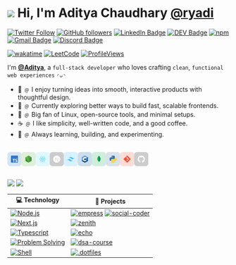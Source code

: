 # <img src="https://raw.githubusercontent.com/MartinHeinz/MartinHeinz/master/wave.gif" width="32px"> Hi, I'm Aditya Chaudhary [@ryadi](https://ryadi.vercel.app/)

[![Twitter Follow](https://img.shields.io/twitter/follow/aditya_byte?style=social)](https://twitter.com/intent/follow?screen_name=aditya_byte)
[![GitHub followers](https://img.shields.io/github/followers/ryadios?label=Follow&style=social)](https://github.com/ryadios/?tab=follow)
[![LinkedIn Badge](https://img.shields.io/badge/-LinkedIn-blue?style=flat&logo=Linkedin&logoColor=blue&link=https://www.linkedin.com/in/ryadi/)](https://www.linkedin.com/in/ryadi/)
[![DEV Badge](https://img.shields.io/badge/-Dev-c14438?style=social&logo=Dev.to&logoColor=black&link=https://dev.to/ryadi)](https://dev.to/ryadi)
[![npm](https://img.shields.io/badge/npm-ryadi-white?logo=npm)](https://www.npmjs.com/~ryadi)
[![Gmail Badge](https://img.shields.io/badge/-aditya.chaudhary@gmail.com-c14438?style=social&logo=Gmail&logoColor=red&link=mailto:aditya.chaudhary0523@gmail.com)](mailto:aditya.chaudhary0523@gmail.com)
[![Discord Badge](https://img.shields.io/badge/-Ninja-5865F2?style=social&logo=discord&logoColor=5865F2)](https://discordapp.com/users/662898453764112408)

[![wakatime](https://wakatime.com/badge/user/70df6fac-44b1-4924-8500-cac173ba6a32.svg)](https://wakatime.com/@ryadi)
[![LeetCode](https://img.shields.io/badge/dynamic/json?style=flat&labelColor=%235E5E5E&color=%23B8860B&label=Solved&query=solvedOverTotal&url=https%3A%2F%2Fleetcode-badge.vercel.app%2Fapi%2Fusers%2Fryadi&logo=leetcode&logoColor=yellow)](https://leetcode.com/ryadi/)
[![ProfileViews](https://komarev.com/ghpvc/?username=ryadios&color=red&style=flat)](https://komarev.com/ghpvc/?username=ryadios)

I'm **[@Aditya](https://ryadi.vercel.app/)**, a `full-stack developer` who loves crafting `clean`, `functional web experiences` `◜ᴗ◝`

- 🐸 ﹫ I enjoy turning ideas into smooth, interactive products with thoughtful design.
- 🧭 ﹫ Currently exploring better ways to build fast, scalable frontends.
- 🐧 ﹫ Big fan of Linux, open-source tools, and minimal setups.
- ☕ ﹫ I like simplicity, well-written code, and a good coffee.
- 🐬 ﹫ Always learning, building, and experimenting.

<br>

<div>
  <a href="https://www.typescriptlang.org/" target="_blank"><img align="left" alt="Typescript" width="32px" src="./assets/icons/typescript.svg" /></a>
  <a href="https://nodejs.org/" target="_blank"><img align="left" alt="Node.js" width="32px" src="./assets/icons/nodejs.svg" /></a>
  <a href="https://react.dev/" target="_blank"><img align="left" alt="React.js" width="32px" src="./assets/icons/react.svg" /></a>
  <a href="https://nextjs.org/" target="_blank"><img align="left" alt="Next.js" width="32px" src="./assets/icons/nextjs.svg" /></a>
  <a href="" target="_blank"><img align="left" alt="Next.js" width="32px" src="./assets/icons/tailwindcss.svg" /></a>
  <a href="https://isocpp.org/" target="_blank"><img align="left" alt="C++" width="32px" src="./assets/icons/C++.svg" /></a>
  <a href="https://www.mongodb.com/" target="_blank"><img align="left" alt="MongoDB" width="32px" src="./assets/icons/mongodb.svg" /></a>
  <a href="https://www.python.org/" target="_blank"><img align="left" alt="Python" width="32px" src="./assets/icons/python.svg" /></a>
  <a href="https://git-scm.com/" target="_blank"><img align="left" alt="git" width="32px" src="./assets/icons/git.svg" /></a>
  <a href="https://github.com/" target="_blank"><img align="left" alt="GitHub" width="32px" src="./assets/icons/github.svg" /></a>
</div>

<br><br>

![](https://raw.githubusercontent.com/ryadios/github-stats-transparent/output/generated/overview.svg)
![](https://raw.githubusercontent.com/ryadios/github-stats-transparent/output/generated/languages.svg)

<!-- [![Discord Presence](https://lanyard-profile-readme.vercel.app/api/662898453764112408?bg=00000000&idleMessage=Probably%20doing%20something%20else...)](https://discord.com/users/662898453764112408) -->

<!-- START OF PROFILE STACK, DO NOT REMOVE -->
| 💻 **Technology** | 🚀 **Projects** |
| - | - |
| [![Node.js](https://img.shields.io/static/v1?label=&message=Node.js&color=339933&logo=Node.js&logoColor=FFFFFF)](https://nodejs.org/en/) | [![empress](https://img.shields.io/static/v1?label=&message=empress&color=000605&logo=github&logoColor=FFFFFF&labelColor=000605)](https://github.com/ryadios/empress) [![social-coder](https://img.shields.io/static/v1?label=&message=social-coder&color=000605&logo=github&logoColor=FFFFFF&labelColor=000605)](https://github.com/ryadios/social-coder) |
| [![Next.js](https://img.shields.io/static/v1?label=&message=Next.js&color=000000&logo=Next.js&logoColor=FFFFFF)](https://nextjs.org/) | [![zenith](https://img.shields.io/static/v1?label=&message=zenith&color=000605&logo=github&logoColor=FFFFFF&labelColor=000605)](https://github.com/ryadios/zenith) |
| [![Typescript](https://img.shields.io/static/v1?label=&message=Typescript&color=3178C6&logo=TypeScript&logoColor=FFFFFF)](https://www.typescriptlang.org/) | [![echo](https://img.shields.io/static/v1?label=&message=echo&color=000605&logo=github&logoColor=FFFFFF&labelColor=000605)](https://github.com/ryadios/echo) |
| [![Problem Solving](https://img.shields.io/static/v1?label=&message=Problem%20Solving&color=FFA116&logo=LeetCode&logoColor=FFFFFF)](https://leetcode.com/) | [![dsa-course](https://img.shields.io/static/v1?label=&message=dsa-course&color=000605&logo=github&logoColor=FFFFFF&labelColor=000605)](https://github.com/ryadios/dsa-course) |
| [![Shell](https://img.shields.io/static/v1?label=&message=Shell&color=4EAA25&logo=GNU%20Bash&logoColor=FFFFFF)](https://www.gnu.org/) | [![.dotfiles](https://img.shields.io/static/v1?label=&message=.dotfiles&color=000605&logo=github&logoColor=FFFFFF&labelColor=000605)](https://github.com/ryadios/.dotfiles) |
<!-- END OF PROFILE STACK, DO NOT REMOVE -->

<br>
